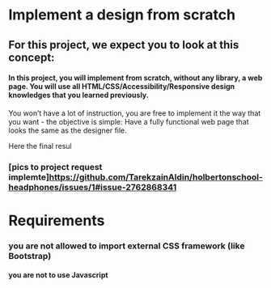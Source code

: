 # Implement a design from scratch
## For this project, we expect you to look at this concept:


#### In this project, you will implement from scratch, without any library, a web page. You will use all HTML/CSS/Accessibility/Responsive design knowledges that you learned previously.

You won’t have a lot of instruction, you are free to implement it the way that you want - the objective is simple: Have a fully functional web page that looks the same as the designer file.

Here the final resul

### [pics to project request implemte]https://github.com/TarekzainAldin/holbertonschool-headphones/issues/1#issue-2762868341


# Requirements
 ### you are not allowed to import external CSS framework (like Bootstrap)
 #### you are not to use Javascript
